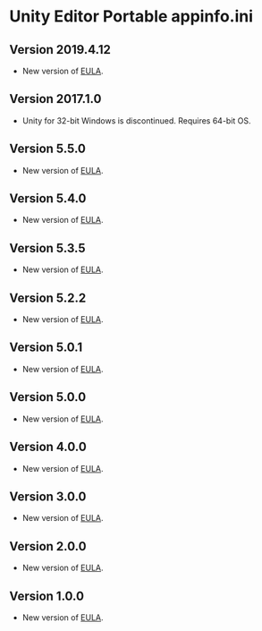 # Unity Editor Portable appinfo.ini

## Version 2019.4.12
- New version of [EULA](../EULA/10/EULA.txt).

## Version 2017.1.0
- Unity for 32-bit Windows is discontinued. Requires 64-bit OS.

## Version 5.5.0
- New version of [EULA](../EULA/9/EULA.txt).

## Version 5.4.0
- New version of [EULA](../EULA/9/EULA.txt).

## Version 5.3.5
- New version of [EULA](../EULA/8/EULA.txt).

## Version 5.2.2
- New version of [EULA](../EULA/7/EULA.txt).

## Version 5.0.1
- New version of [EULA](../EULA/6/EULA.txt).

## Version 5.0.0
- New version of [EULA](../EULA/5/EULA.txt).

## Version 4.0.0
- New version of [EULA](../EULA/4/EULA.txt).

## Version 3.0.0
- New version of [EULA](../EULA/3/EULA.txt).

## Version 2.0.0
- New version of [EULA](../EULA/2/EULA.txt).

## Version 1.0.0
- New version of [EULA](../EULA/1/EULA.txt).

